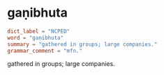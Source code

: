 # gaṇibhuta

``` toml
dict_label = "NCPED"
word = "gaṇibhuta"
summary = "gathered in groups; large companies."
grammar_comment = "mfn."
```

gathered in groups; large companies.


